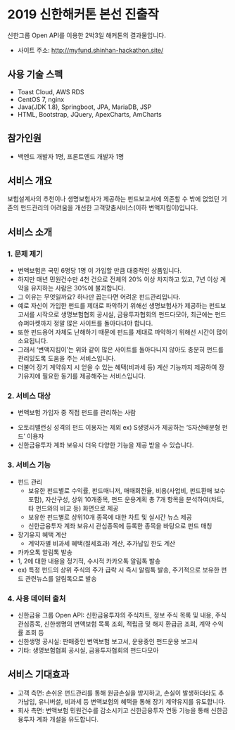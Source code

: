 # 2019 신한해커톤 본선 진출작
신한그룹 Open API를 이용한 2박3일 해커톤의 결과물입니다. 
 * 사이트 주소: http://myfund.shinhan-hackathon.site/

## 사용 기술 스펙
- Toast Cloud, AWS RDS
- CentOS 7, nginx
- Java(JDK 1.8), Springboot, JPA, MariaDB, JSP
- HTML, Bootstrap, JQuery, ApexCharts, AmCharts

## 참가인원
- 백엔드 개발자 1명, 프론트엔드 개발자 1명

## 서비스 개요 
보험설계사의 추천이나 생명보험사가 제공하는 펀드보고서에 의존할 수 밖에 없었던 기존의 펀드관리의 어려움을 개선한 고객맞춤서비스(이하 변액지킴이)입니다.

## 서비스 소개
### 1. 문제 제기
- 변액보험은 국민 6명당 1명 이 가입할 만큼 대중적인 상품입니다.
- 하지만 매년 민원건수만 4천 건으로 전체의 20% 이상 차지하고 있고, 7년 이상 계약을 유지하는 사람은 30%에 불과합니다.
- 그 이유는 무엇일까요? 하나만 꼽는다면 어려운 펀드관리입니다. 
- 예로 자신이 가입한 펀드를 제대로 파악하기 위해선 생명보험사가 제공하는 펀드보고서를 시작으로 생명보험협회 공시실, 금융투자협회의 펀드다모아, 최근에는 펀드슈퍼마켓까지 정말 많은 사이트를 돌아다녀야 합니다.
- 또한 펀드용어 자체도 난해하기 때문에 펀드를 제대로 파악하기 위해선 시간이 많이 소요됩니다.
- 그래서 ‘변액지킴이’는 위와 같이 많은 사이트를 돌아다니지 않아도 충분히 펀드를 관리있도록 도움을 주는 서비스입니다.
- 더불어 장기 계약유지 시 얻을 수 있는 혜택(비과세 등) 계산 기능까지 제공하여 장기유지에 필요한 동기를 제공해주는 서비스입니다.

### 2. 서비스 대상
- 변액보험 가입자 중 직접 펀드를 관리하는 사람
 * 오토리밸런싱 성격의 펀드 이용자는 제외 ex) S생명사가 제공하는 ‘S자산배분형 펀드’ 이용자
 * 신한금융투자 계좌 보유시 더욱 다양한 기능을 제공 받을 수 있습니다.
 
### 3. 서비스 기능
- 펀드 관리
  - 보유한 펀드별로 수익률, 펀드매니저, 매매회전율, 비용(사업비, 펀드환매 보수 포함), 자산구성, 상위 10개종목, 펀드 운용계획 총 7개 항목을 분석하여(차트, 타 펀드와의 비교 등) 화면으로 제공
  - 보유한 펀드별로 상위10개 종목에 대한 차트 및 실시간 뉴스 제공
  - 신한금융투자 계좌 보유시 관심종목에 등록한 종목을 바탕으로 펀드 매칭
- 장기유지 혜택 계산
  - 계약자별 비과세 혜택(절세효과) 계산, 추가납입 한도 계산
-  카카오톡 알림톡 발송
  - 1, 2에 대한 내용을 정기적, 수시적 카카오톡 알림톡 발송
  - ex) 특정 펀드의 상위 주식의 주가 급락 시 즉시 알림톡 발송, 주기적으로 보유한 펀드 관련뉴스를 알림톡으로 발송
  
### 4. 사용 데이터 출처
- 신한금융 그룹 Open API: 신한금융투자의 주식차트, 정보 주식 목록 및 내용, 주식 관심종목, 신한생명의 변액보험 목록 조회, 적립금 및 해지 환급금 조회, 계약 수익률 조회 등
- 신한생명 공시실: 판매중인 변액보험 보고서, 운용중인 펀드운용 보고서
- 기타: 생명보험협회 공시실, 금융투자협회의 펀드다모아

## 서비스 기대효과
- 고객 측면: 손쉬운 펀드관리를 통해 원금손실을 방지하고, 손실이 발생하더라도 추가납입, 유니버셜, 비과세 등 변액보험의 혜택을 통해 장기 계약유지를 유도합니다. 
- 회사 측면: 변액보험 민원건수를 감소시키고 신한금융투자 연동 기능을 통해 신한금융투자 계좌 개설을 유도합니다.




